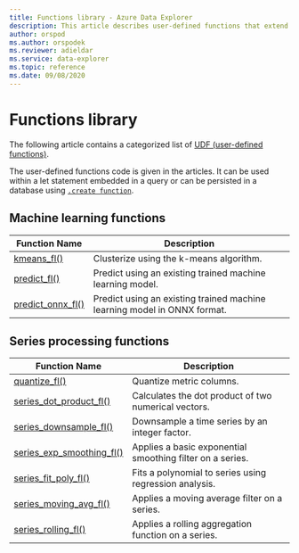 ```yaml
---
title: Functions library - Azure Data Explorer
description: This article describes user-defined functions that extend Azure Data Explorer capabilities.
author: orspod
ms.author: orspodek
ms.reviewer: adieldar
ms.service: data-explorer
ms.topic: reference
ms.date: 09/08/2020
---
```

# Functions library

The following article contains a categorized list of [UDF (user-defined functions)](../query/functions/user-defined-functions.md).

The user-defined functions code is given in the articles.  It can be used within a let statement embedded in a query or can be persisted in a database using [`.create function`](../management/create-function.md).

## Machine learning functions

|Function Name     |Description                                          |
|-------------------------|--------------------------------------------------------|
|[kmeans_fl()](kmeans-fl.md)|Clusterize using the k-means algorithm. |
|[predict_fl()](predict-fl.md)|Predict using an existing trained machine learning model. |
|[predict_onnx_fl()](predict-onnx-fl.md)| Predict using an existing trained machine learning model in ONNX format. |

## Series processing functions

|Function Name     |Description                                          |
|-------------------------|--------------------------------------------------------|
|[quantize_fl()](quantize-fl.md)|Quantize metric columns. |
|[series_dot_product_fl()](series-dot-product-fl.md)|Calculates the dot product of two numerical vectors. |
|[series_downsample_fl()](series-downsample-fl.md)|Downsample a time series by an integer factor. |
|[series_exp_smoothing_fl()](series-exp-smoothing-fl.md)|Applies a basic exponential smoothing filter on a series. |
|[series_fit_poly_fl()](series-fit-poly-fl.md)|Fits a polynomial to series using regression analysis. |
|[series_moving_avg_fl()](series-moving-avg-fl.md)|Applies a moving average filter on a series. |
|[series_rolling_fl()](series-rolling-fl.md)|Applies a rolling aggregation function on a series. |
